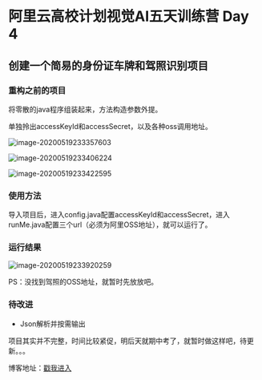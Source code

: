 # 阿里云高校计划视觉AI五天训练营 Day 4

## 创建一个简易的身份证车牌和驾照识别项目

### 重构之前的项目

将零散的java程序组装起来，方法构造参数外提。

单独拎出accessKeyId和accessSecret，以及各种oss调用地址。

![image-20200519233357603](https://tva1.sinaimg.cn/large/007S8ZIlly1gey6kpm6ghj31hc0u0du0.jpg)

![image-20200519233406224](https://tva1.sinaimg.cn/large/007S8ZIlly1gey6ku7c6oj31hc0u0gxi.jpg)

![image-20200519233422595](https://tva1.sinaimg.cn/large/007S8ZIlly1gey6l4se5aj31hc0u0aog.jpg)

### 使用方法

导入项目后，进入config.java配置accessKeyId和accessSecret，进入runMe.java配置三个url（必须为阿里OSS地址），就可以运行了。

### 运行结果

![image-20200519233920259](https://tva1.sinaimg.cn/large/007S8ZIlly1gey6qai41nj313d07ndi5.jpg)

PS：没找到驾照的OSS地址，就暂时先放放吧。

### 待改进

- Json解析并按需输出

项目其实并不完整，时间比较紧促，明后天就期中考了，就暂时做这样吧，待更新。。。

博客地址：[戳我进入](https://rootwhois.cn/post/a-li-yun-gao-xiao-ji-hua-shi-jue-ai-wu-tian-xun-lian-ying-day-4/)

